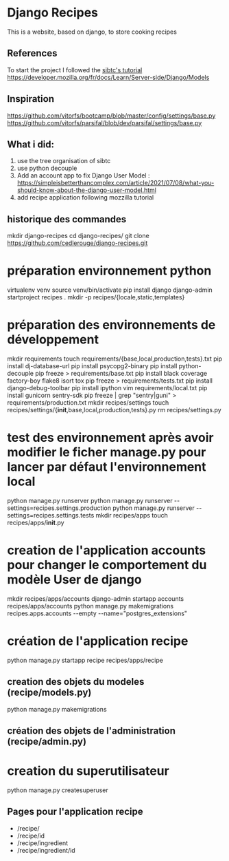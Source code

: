 # Django Recipes

This is a website, based on django, to store cooking recipes


## References 

To start the project I followed the [sibtc's tutorial](https://simpleisbetterthancomplex.com/tutorial/2021/06/27/how-to-start-a-production-ready-django-project.html)
https://developer.mozilla.org/fr/docs/Learn/Server-side/Django/Models


## Inspiration
https://github.com/vitorfs/bootcamp/blob/master/config/settings/base.py
https://github.com/vitorfs/parsifal/blob/dev/parsifal/settings/base.py


## What i did:

1. use the tree organisation of sibtc
1. use python decouple
2. Add an account app to fix Django User Model : https://simpleisbetterthancomplex.com/article/2021/07/08/what-you-should-know-about-the-django-user-model.html
3. add recipe application following mozzilla tutorial


## historique des commandes

mkdir django-recipes
cd django-recipes/
git clone https://github.com/cedlerouge/django-recipes.git
# préparation environnement python
virtualenv venv
source venv/bin/activate
pip install django
django-admin startproject recipes .
mkdir -p recipes/{locale,static,templates}
# préparation des environnements de développement
mkdir requirements
touch requirements/{base,local,production,tests}.txt
pip install dj-database-url
pip install psycopg2-binary
pip install python-decouple
pip freeze > requirements/base.txt
pip install black coverage factory-boy flake8 isort tox
pip freeze > requirements/tests.txt
pip install django-debug-toolbar
pip install ipython
vim requirements/local.txt
pip install gunicorn sentry-sdk
pip freeze | grep "sentry\|guni" > requirements/production.txt
mkdir recipes/settings
touch recipes/settings/{__init__,base,local,production,tests}.py
rm recipes/settings.py
# test des environnement après avoir modifier le ficher manage.py pour lancer par défaut l'environnement local
python manage.py runserver
python manage.py runserver --settings=recipes.settings.production
python manage.py runserver --settings=recipes.settings.tests
mkdir recipes/apps
touch recipes/apps/__init__.py
# creation de l'application accounts pour changer le comportement du modèle User de django
mkdir recipes/apps/accounts
django-admin startapp accounts recipes/apps/accounts
python manage.py makemigrations recipes.apps.accounts --empty --name="postgres_extensions"
# création de l'application recipe
python manage.py startapp recipe recipes/apps/recipe
## creation des objets du modeles (recipe/models.py)
python manage.py makemigrations
## création des objets de l'administration (recipe/admin.py)
# creation du superutilisateur
python manage.py createsuperuser



## Pages pour l'application recipe

* /recipe/
* /recipe/id
* /recipe/ingredient
* /recipe/ingredient/id